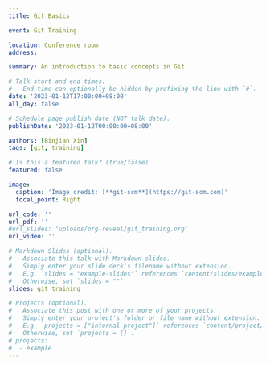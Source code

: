 ```yaml
---
title: Git Basics

event: Git Training

location: Conference room 
address:

summary: An introduction to basic concepts in Git

# Talk start and end times.
#   End time can optionally be hidden by prefixing the line with `#`.
date: '2023-01-12T17:00:00+08:00'
all_day: false

# Schedule page publish date (NOT talk date).
publishDate: '2023-01-12T00:00:00+08:00'

authors: [Binjian Xin]
tags: [git, training]

# Is this a featured talk? (true/false)
featured: false

image:
  caption: 'Image credit: [**git-scm**](https://git-scm.com)'
  focal_point: Right

url_code: ''
url_pdf: ''
#url_slides: 'uploads/org-reveal/git_training.org'
url_video: ''

# Markdown Slides (optional).
#   Associate this talk with Markdown slides.
#   Simply enter your slide deck's filename without extension.
#   E.g. `slides = "example-slides"` references `content/slides/example-slides.md`.
#   Otherwise, set `slides = ""`.
slides: git_training

# Projects (optional).
#   Associate this post with one or more of your projects.
#   Simply enter your project's folder or file name without extension.
#   E.g. `projects = ["internal-project"]` references `content/project/deep-learning/index.md`.
#   Otherwise, set `projects = []`.
# projects:
#  - example
---
```

